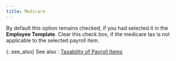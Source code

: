 ```yaml
---
title: Medicare
---
```



By default this option remains checked, if you had selected it in the  **Employee Template**. Clear this  check box, if the medicare tax is not applicable to the selected payroll  item.


{:.see_also}
See also
: [Taxability  of Payroll Items](JavaScript:RelatedTopics1.Click())<!--Metadata type="DesignerControl" startspan
<object CLASSID="clsid:ADB880A6-D8FF-11CF-9377-00AA003B7A11"
	ID=RelatedTopics1
	TYPE="application/x-oleobject">
</object>-->

<object classid="clsid:ADB880A6-D8FF-11CF-9377-00AA003B7A11" id="RelatedTopics1" type="application/x-oleobject"> 
 <param name="Command" value="Related Topics">
<param name="Window" value="second">
<param name="Item1" value="Taxability of Payroll Items;{{site.prl_chm}}/misc/taxability_of_payroll_items.html">
</object><!--Metadata type="DesignerControl" endspan-->

